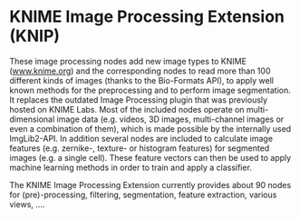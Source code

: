 KNIME Image Processing Extension (KNIP)
====

These image processing nodes add new image types to KNIME (www.knime.org) and the corresponding nodes to read more than 100 different kinds of images (thanks to the Bio-Formats API), to apply well known methods for the preprocessing and to perform image segmentation. It replaces the outdated Image Processing plugin that was previously hosted on KNIME Labs. Most of the included nodes operate on multi-dimensional image data (e.g. videos, 3D images, multi-channel images or even a combination of them), which is made possible by the internally used ImgLib2-API. In addition several nodes are included to calculate image features (e.g. zernike-, texture- or histogram features) for segmented images (e.g. a single cell). These feature vectors can then be used to apply machine learning methods in order to train and apply a classifier. 

The KNIME Image Processing Extension currently provides about 90 nodes for (pre)-processing, filtering, segmentation, feature extraction, various views, ....
